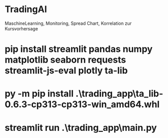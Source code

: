 # TradingAI
MaschineLearning, Monitoring, Spread Chart, Korrelation zur Kursvorhersage


#  pip install streamlit pandas numpy matplotlib seaborn requests streamlit-js-eval plotly ta-lib
#	py -m pip install .\trading_app\ta_lib-0.6.3-cp313-cp313-win_amd64.whl
#   streamlit run .\trading_app\main.py
